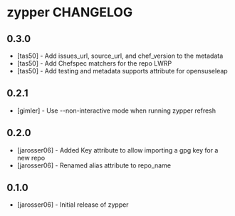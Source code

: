 # zypper CHANGELOG

## 0.3.0

- [tas50] - Add issues_url, source_url, and chef_version to the metadata
- [tas50] - Add Chefspec matchers for the repo LWRP
- [tas50] - Add testing and metadata supports attribute for opensuseleap

## 0.2.1

- [gimler] - Use --non-interactive mode when running zypper refresh

## 0.2.0

- [jarosser06] - Added Key attribute to allow importing a gpg key for a new repo
- [jarosser06] - Renamed alias attribute to repo_name

## 0.1.0

- [jarosser06] - Initial release of zypper
